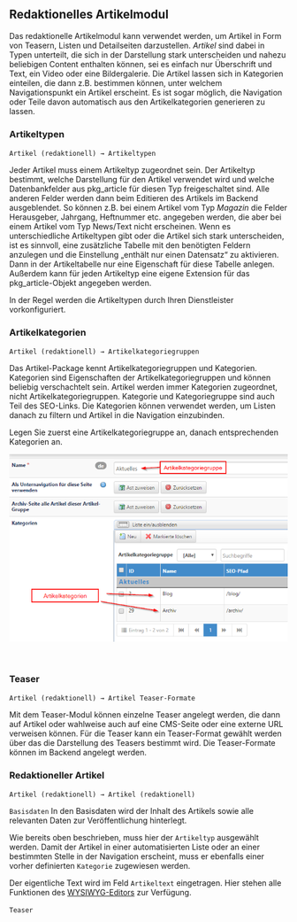 ## Redaktionelles Artikelmodul

Das redaktionelle Artikelmodul kann verwendet werden, um Artikel  in Form von Teasern, Listen und Detailseiten darzustellen. *Artikel* sind dabei in Typen unterteilt, die sich in der Darstellung stark unterscheiden und nahezu beliebigen Content enthalten können, sei es einfach nur Überschrift und Text, ein Video oder eine Bildergalerie. Die Artikel lassen sich in Kategorien einteilen, die dann z.B. bestimmen können, unter welchem Navigationspunkt ein Artikel erscheint. Es ist sogar möglich, die Navigation oder Teile davon automatisch aus den Artikelkategorien generieren zu lassen.

### Artikeltypen

    Artikel (redaktionell) → Artikeltypen

Jeder Artikel muss einem Artikeltyp zugeordnet sein. Der Artikeltyp bestimmt, welche Darstellung für den Artikel verwendet wird und welche Datenbankfelder aus pkg_article für diesen Typ freigeschaltet sind. Alle anderen Felder werden dann beim Editieren des Artikels im Backend ausgeblendet. So können z.B. bei einem Artikel vom Typ *Magazin* die Felder Herausgeber, Jahrgang, Heftnummer etc. angegeben werden, die aber bei einem Artikel vom Typ News/Text nicht erscheinen. Wenn es unterschiedliche Artikeltypen gibt oder die Artikel sich stark unterscheiden, ist es sinnvoll, eine zusätzliche Tabelle mit den benötigten Feldern anzulegen und die Einstellung „enthält nur einen Datensatz“ zu aktivieren. Dann in der Artikeltabelle nur eine Eigenschaft für diese Tabelle anlegen.
Außerdem kann für jeden Artikeltyp eine eigene Extension für das pkg_article-Objekt angegeben werden. 

In der Regel werden die Artikeltypen durch Ihren Dienstleister vorkonfiguriert.

### Artikelkategorien

    Artikel (redaktionell) → Artikelkategoriegruppen
    
Das Artikel-Package kennt Artikelkategoriegruppen und Kategorien. Kategorien sind Eigenschaften der Artikelkategoriegruppen und können beliebig verschachtelt sein. Artikel werden immer Kategorien zugeordnet, nicht Artikelkategoriegruppen. Kategorie und Kategoriegruppe sind auch Teil des SEO-Links. Die Kategorien können verwendet werden, um Listen danach zu filtern und Artikel  in die Navigation einzubinden.

Legen Sie zuerst eine Artikelkategoriegruppe an, danach entsprechenden Kategorien an.

![](/assets/artikelkategorien.png)

<br>

### Teaser

    Artikel (redaktionell) → Artikel Teaser-Formate
    
Mit dem Teaser-Modul können einzelne Teaser angelegt werden, die dann auf Artikel oder wahlweise auch auf eine CMS-Seite oder eine externe URL verweisen können. Für die Teaser kann ein Teaser-Format gewählt werden über das die Darstellung des Teasers bestimmt wird. Die Teaser-Formate können im Backend angelegt werden. 



### Redaktioneller Artikel

    Artikel (redaktionell) → Artikel (redaktionell)

`Basisdaten`
In den Basisdaten wird der Inhalt des Artikels sowie alle relevanten Daten zur Veröffentlichung hinterlegt.

Wie bereits oben beschrieben, muss hier der `Artikeltyp` ausgewählt werden. Damit der Artikel in einer automatisierten Liste oder an einer bestimmten Stelle in der Navigation erscheint, muss er ebenfalls einer vorher definierten `Kategorie` zugewiesen werden.

Der eigentliche Text wird im Feld `Artikeltext` eingetragen. Hier stehen alle Funktionen des [WYSIWYG-Editors](/ckeditor.md) zur Verfügung.


`Teaser`



